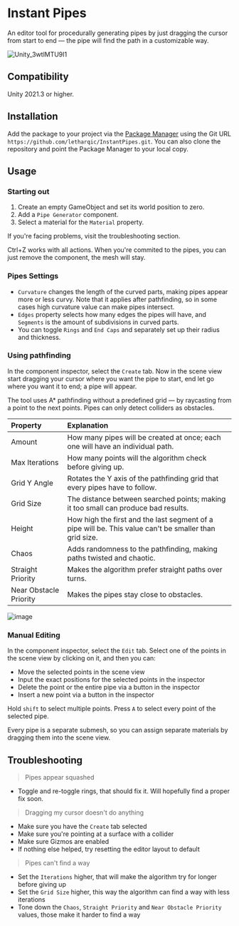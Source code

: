 # Instant Pipes

An editor tool for procedurally generating pipes by just dragging the cursor from start to end — the pipe will find the path in a customizable way.

![Unity_3wtlMTU9I1](https://github.com/letharqic/InstantPipes/assets/44412176/912f3879-1d82-4408-8cef-2698b82608a0)

## Compatibility

Unity 2021.3 or higher.

## Installation

Add the package to your project via the [Package Manager](https://docs.unity3d.com/Manual/upm-ui.html) using the Git URL
`https://github.com/letharqic/InstantPipes.git`. You can also clone the repository and point the Package Manager to your local copy.

## Usage

### Starting out

1. Create an empty GameObject and set its world position to zero.
2. Add a `Pipe Generator` component.
3. Select a material for the `Material` property.

If you're facing problems, visit the troubleshooting section.

Ctrl+Z works with all actions. When you're commited to the pipes, you can just remove the component, the mesh will stay.

### Pipes Settings

- `Curvature` changes the length of the curved parts, making pipes appear more or less curvy. Note that it applies after pathfinding, so in some cases high curvature value can make pipes intersect.
- `Edges` property selects how many edges the pipes will have, and `Segments` is the amount of subdivisions in curved parts. 
- You can toggle `Rings` and `End Caps` and separately set up their radius and thickness.

### Using pathfinding

In the component inspector, select the `Create` tab. Now in the scene view start dragging your cursor where you want the pipe to start, end let go where you want it to end; a pipe will appear.

The tool uses A* pathfinding without a predefined grid — by raycasting from a point to the next points. Pipes can only detect colliders as obstacles.

Property | Explanation
:- | :-
Amount | How many pipes will be created at once; each one will have an individual path.
Max Iterations | How many points will the algorithm check before giving up.
Grid Y Angle | Rotates the Y axis of the pathfinding grid that every pipes have to follow.
Grid Size | The distance between searched points; making it too small can produce bad results.
Height | How high the first and the last segment of a pipe will be. This value can't be smaller than grid size.
Chaos | Adds randomness to the pathfinding, making paths twisted and chaotic.
Straight Priority | Makes the algorithm prefer straight paths over turns.
Near Obstacle Priority | Makes the pipes stay close to obstacles.

![image](https://github.com/letharqic/InstantPipes/assets/44412176/a076dcf6-21d2-46b1-80c9-70cdbd59b00e)

### Manual Editing

In the component inspector, select the `Edit` tab. Select one of the points in the scene view by clicking on it, and then you can:
- Move the selected points in the scene view
- Input the exact positions for the selected points in the inspector
- Delete the point or the entire pipe via a button in the inspector
- Insert a new point via a button in the inspector

Hold `shift` to select multiple points. Press `A` to select every point of the selected pipe.

Every pipe is a separate submesh, so you can assign separate materials by dragging them into the scene view.

## Troubleshooting

> Pipes appear squashed

- Toggle and re-toggle rings, that should fix it. Will hopefully find a proper fix soon.

> Dragging my cursor doesn't do anything

- Make sure you have the `Create` tab selected
- Make sure you're pointing at a surface with a collider
- Make sure Gizmos are enabled
- If nothing else helped, try resetting the editor layout to default

> Pipes can't find a way

- Set the `Iterations` higher, that will make the algorithm try for longer before giving up
- Set the `Grid Size` higher, this way the algorithm can find a way with less iterations
- Tone down the `Chaos`, `Straight Priority` and `Near Obstacle Priority` values, those make it harder to find a way
